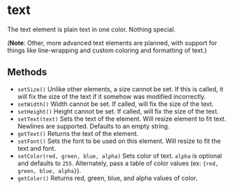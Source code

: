# text

The text element is plain text in one color. Nothing special.

(**Note**: Other, more advanced text elements are planned, with support for
 things like line-wrapping and custom coloring and formatting of text.)

## Methods

- `setSize()` Unlike other elements, a size cannot be set. If this is called, it
  will fix the size of the text if it somehow was modified incorrectly.
- `setWidth()` Width cannot be set. If called, will fix the size of the text.
- `setHeight()` Height cannot be set. If called, will fix the size of the text.
- `setText(text)` Sets the text of the element. Will resize element to fit text.
  Newlines are supported. Defaults to an empty string.
- `getText()` Returns the text of the element.
- `setFont()` Sets the font to be used on this element. Will resize to fit the
  text and font.
- `setColor(red, green, blue, alpha)` Sets color of text. `alpha` is optional
  and defaults to `255`. Alternately, pass a table of color values (ex: `{red,
  green, blue, alpha}`).
- `getColor()` Returns red, green, blue, and alpha values of color.
